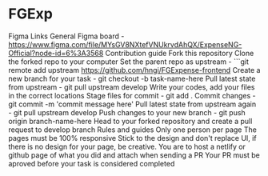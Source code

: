 # FGExp
Figma Links General Figma board -https://www.figma.com/file/MYsGV8NXtefVNUkrvdAhQX/ExpenseNG-Official?node-id=6%3A3568  Contribution guide Fork this repository Clone the forked repo to your computer Set the parent repo as upstream - ```git remote add upstream https://github.com/hngi/FGExpense-frontend Create a new branch for your task - git checkout -b task-name-here Pull latest state from upstream - git pull upstream develop Write your codes, add your files in the correct locations Stage files for commit - git add . Commit changes - git commit -m 'commit message here' Pull latest state from upstream again - git pull upstream develop Push changes to your new branch - git push origin branch-name-here Head to your forked repository and create a pull request to develop branch Rules and guides Only one person per page The pages must be 100% responsive Stick to the design and don't replace UI, if there is no design for your page, be creative. You are to host a netlify or github page of what you did and attach when sending a PR Your PR must be aproved before your task is considered completed
